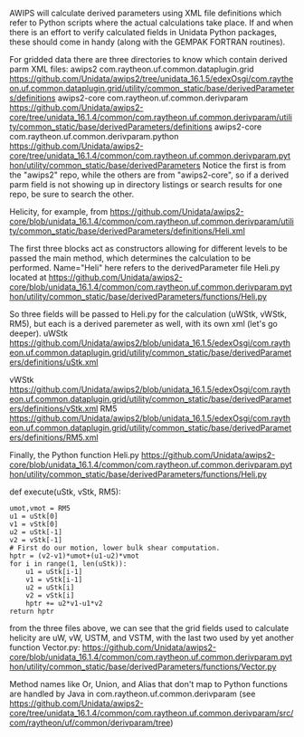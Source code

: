 
AWIPS will calculate derived parameters using XML file definitions which refer to Python scripts where the actual calculations take place.   If and when there is an effort to verify calculated fields in Unidata Python packages, these should come in handy (along with the GEMPAK FORTRAN routines). 

For gridded data there are three directories to know which contain derived parm XML files:
awips2 com.raytheon.uf.common.dataplugin.grid https://github.com/Unidata/awips2/tree/unidata_16.1.5/edexOsgi/com.raytheon.uf.common.dataplugin.grid/utility/common_static/base/derivedParameters/definitions
awips2-core com.raytheon.uf.common.derivparam https://github.com/Unidata/awips2-core/tree/unidata_16.1.4/common/com.raytheon.uf.common.derivparam/utility/common_static/base/derivedParameters/definitions
awips2-core com.raytheon.uf.common.derivparam.python https://github.com/Unidata/awips2-core/tree/unidata_16.1.4/common/com.raytheon.uf.common.derivparam.python/utility/common_static/base/derivedParameters
Notice the first is from the "awips2" repo, while the others are from "awips2-core", so if a derived parm field is not showing up in directory listings or search results for one repo, be sure to search the other.

Helicity, for example, from https://github.com/Unidata/awips2-core/blob/unidata_16.1.4/common/com.raytheon.uf.common.derivparam/utility/common_static/base/derivedParameters/definitions/Heli.xml

<DerivedParameter unit="m*m/s*s" name="Helicity" abbreviation="Heli" xmlns:ns2="group">
	<Method name="Alias" levels="Surface">
		<Field abbreviation="srHel" level="Station"/>
	</Method>
	<Method name="Or" levels="0FHAG">
		<Field abbreviation="Heli" level="Surface"/>
		<Field abbreviation="Heli" level="BLyr"/>
	</Method>
    	<Method name="Alias" levels="0FHAG">
		<Field abbreviation="Heli" level="Surface"/>
	</Method> 
	<Method name="Heli" levels="0-1kmAgl>0-4kmAgl">
		<Field abbreviation="uWStk"/>
		<Field abbreviation="vWStk"/>
		<Field abbreviation="RM5" level="Layer"/>
	</Method>
</DerivedParameter>

The first three <Method></Method> blocks act as constructors allowing for different levels to be passed the main method, which determines the calculation to be performed. Name="Heli" here refers to the derivedParameter file Heli.py located at https://github.com/Unidata/awips2-core/blob/unidata_16.1.4/common/com.raytheon.uf.common.derivparam.python/utility/common_static/base/derivedParameters/functions/Heli.py

So three fields will be passed to Heli.py for the calculation (uWStk, vWStk, RM5), but each is a derived paremeter as well, with its own xml (let's go deeper). 
uWStk https://github.com/Unidata/awips2/blob/unidata_16.1.5/edexOsgi/com.raytheon.uf.common.dataplugin.grid/utility/common_static/base/derivedParameters/definitions/uStk.xml
<DerivedParameter abbreviation="uWStk" name="U Stack" unit="m/s">
    <Method name="Union" levels="0-3kmAgl">
    	<Field abbreviation="uW" level="0FHAG"/>
        <Field abbreviation="uW" level="0.5kmAgl"/>
        <Field abbreviation="uW" level="1kmAgl"/>
        <Field abbreviation="uW" level="1.5kmAgl"/>
        <Field abbreviation="uW" level="2kmAgl"/>
        <Field abbreviation="uW" level="2.5kmAgl"/>
        <Field abbreviation="uW" level="3kmAgl"/>
    </Method>
    <Method name="Union" levels="C,FHAG">
    	<Field abbreviation="uW"/>
    </Method>
</DerivedParameter>

vWStk https://github.com/Unidata/awips2/blob/unidata_16.1.5/edexOsgi/com.raytheon.uf.common.dataplugin.grid/utility/common_static/base/derivedParameters/definitions/vStk.xml
<DerivedParameter abbreviation="vWStk" name="V Stack" unit="m/s">
   <Method name="Union" levels="0-3kmAgl">
    	<Field abbreviation="vW" level="0FHAG"/>
        <Field abbreviation="vW" level="0.5kmAgl"/>
        <Field abbreviation="vW" level="1kmAgl"/>
        <Field abbreviation="vW" level="1.5kmAgl"/>
        <Field abbreviation="vW" level="2kmAgl"/>
        <Field abbreviation="vW" level="2.5kmAgl"/>
        <Field abbreviation="vW" level="3kmAgl"/>
    </Method>
    <Method name="Union" levels="C,FHAG">
    	<Field abbreviation="vW"/>
    </Method>
</DerivedParameter>
RM5 https://github.com/Unidata/awips2/blob/unidata_16.1.5/edexOsgi/com.raytheon.uf.common.dataplugin.grid/utility/common_static/base/derivedParameters/definitions/RM5.xml
<DerivedParameter name="Bunkers Right-Moving Supercell" unit="m/s" abbreviation="RM5" xmlns:ns2="group">
    <Method levels="Layer" name="Add">
        <Field level="0-6kmAgl" abbreviation="Wind"/>
        <Field abbreviation="RMprop"/>
    </Method>
     <Method name="Vector">
        <Field abbreviation="USTM"/>
        <Field abbreviation="VSTM"/>
    </Method>
</DerivedParameter>


Finally, the Python function Heli.py 
https://github.com/Unidata/awips2-core/blob/unidata_16.1.4/common/com.raytheon.uf.common.derivparam.python/utility/common_static/base/derivedParameters/functions/Heli.py

def execute(uStk, vStk, RM5):

    umot,vmot = RM5
    u1 = uStk[0]
    v1 = vStk[0]
    u2 = uStk[-1]
    v2 = vStk[-1]
    # First do our motion, lower bulk shear computation.
    hptr = (v2-v1)*umot+(u1-u2)*vmot
    for i in range(1, len(uStk)):
        u1 = uStk[i-1]
        v1 = vStk[i-1]
        u2 = uStk[i]
        v2 = vStk[i]
        hptr += u2*v1-u1*v2
    return hptr


from the three files above, we can see that the grid fields used to calculate helicity are uW, vW, USTM, and VSTM, with the last two used by yet another function Vector.py: https://github.com/Unidata/awips2-core/blob/unidata_16.1.4/common/com.raytheon.uf.common.derivparam.python/utility/common_static/base/derivedParameters/functions/Vector.py

Method names like Or, Union, and Alias that don't map to Python functions are handled by Java in com.raytheon.uf.common.derivparam (see https://github.com/Unidata/awips2-core/tree/unidata_16.1.4/common/com.raytheon.uf.common.derivparam/src/com/raytheon/uf/common/derivparam/tree)
